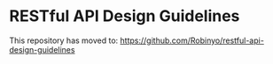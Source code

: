 # RESTful API Design Guidelines

This repository has moved to: https://github.com/Robinyo/restful-api-design-guidelines